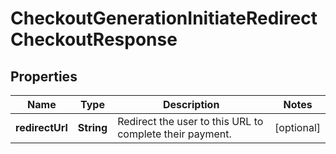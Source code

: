 

# CheckoutGenerationInitiateRedirectCheckoutResponse


## Properties

| Name | Type | Description | Notes |
|------------ | ------------- | ------------- | -------------|
|**redirectUrl** | **String** | Redirect the user to this URL to complete their payment. |  [optional] |



